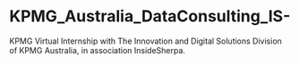 # KPMG_Australia_DataConsulting_IS-
 KPMG Virtual Internship with The Innovation and Digital Solutions Division of KPMG Australia, in association InsideSherpa.

